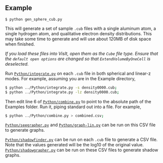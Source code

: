## Example

`$ python gen_sphere_cub.py`

This will generate a set of sample `.cub` files with a single aluminum atom, a single hydrogen atom, and qualitative electron density distributions. This may take some time to generate and will use about 120MB of disk space when finished.

_If you load these files into VisIt, open them as the `Cube` file type. Ensure that the `default open options` are changed so that `ExtendVolumeByOneCell` is deselected._

Run [`Python/integrate.py`](../Python#integratepy) on each `.cub` file in both spherical and linear-z modes. For example, assuming you are in the Example directory,

```bash
$ python ../Python/integrate.py -s density0000.cub;
$ python ../Python/integrate.py -lz density0000.cub;
```

Then edit line 6 of [`Python/combine.py`](../Python#combinepy) to point to the absolute path of the Examples folder. Run it, piping standard out into a file. For example,

```bash
$ python ../Python/combine.py > combined.csv;
```

[`Python/seegrapher.py`](../Python#seegrapherpy) and [`Python/graph-lin.py`](../Python#graphlinpy) can be run on this CSV file to generate graphs.

[`Python/shadowfinder.py`](../Python#shadowfinderpy) can be run on each `.cub` file to generate a CSV file. Note that the values generated will be the log10 of the original value. [`Python/shadowgrapher.py`](../Python#shadowgrapherpy) can be run on these CSV files to generate shadow graphs.